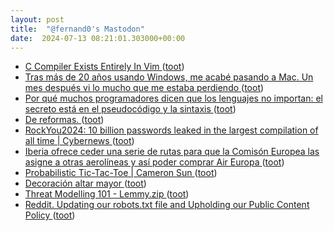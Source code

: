 ```yaml
---
layout: post
title:  "@fernand0's Mastodon"
date:  2024-07-13 08:21:01.303000+00:00
---
```

*  [C Compiler Exists Entirely In Vim ](https://hackaday.com/2024/07/07/c-compiler-exists-entirely-in-vim) ([toot](https://mastodon.social/@fernand0/112778206334081169))
*  [Tras más de 20 años usando Windows, me acabé pasando a Mac. Un mes después vi lo mucho que me estaba perdiendo ](https://www.genbeta.com/a-fondo/20-anos-usando-windows-me-acabe-pasando-a-mac-mes-despues-vi-mucho-que-me-estaba-perdiend) ([toot](https://mastodon.social/@fernand0/112776482335448159))
*  [Por qué muchos programadores dicen que los lenguajes no importan: el secreto está en el pseudocódigo y la sintaxis ](https://www.genbeta.com/desarrollo/que-muchos-programadores-dicen-que-lenguajes-no-importan-secreto-esta-pseudocodigo-sintaxi) ([toot](https://mastodon.social/@fernand0/112774706839243790))
*  [De reformas. ](https://avecesunafoto.wordpress.com/2024/07/12/de-reformas) ([toot](https://mastodon.social/@fernand0/112774674263918904))
*  [RockYou2024: 10 billion passwords leaked in the largest compilation of all time \| Cybernews  ](https://cybernews.com/security/rockyou2024-largest-password-compilation-leak/) ([toot](https://mastodon.social/@fernand0/112774459800547595))
*  [Iberia ofrece ceder una serie de rutas para que la Comisón Europea las asigne a otras aerolíneas y así poder comprar Air Europa ](https://www.microsiervos.com/archivo/aerotrastorno/iberia-ofrece-rutas-comision-europea-comprar-air-europa.htm) ([toot](https://mastodon.social/@fernand0/112774260273723864))
*  [Probabilistic Tic-Tac-Toe \| Cameron Sun ](https://www.csun.io/2024/06/08/probabilistic-tic-tac-toe.htm) ([toot](https://mastodon.social/@fernand0/112773916053088999))
*  [Decoración altar mayor ](https://www.flickr.com/photos/fernand0/53817364349) ([toot](https://mastodon.social/@fernand0/112773293914379940))
*  [Threat Modelling 101 - Lemmy.zip ](https://lemmy.zip/post/1868934) ([toot](https://mastodon.social/@fernand0/112773197931441884))
*  [Reddit. Updating our robots.txt file and Upholding our Public Content Policy   ](https://www.reddit.com/r/redditdev/comments/1doc3pt/updating_our_robotstxt_file_and_upholding_our/) ([toot](https://mastodon.social/@fernand0/112773006557528445))
